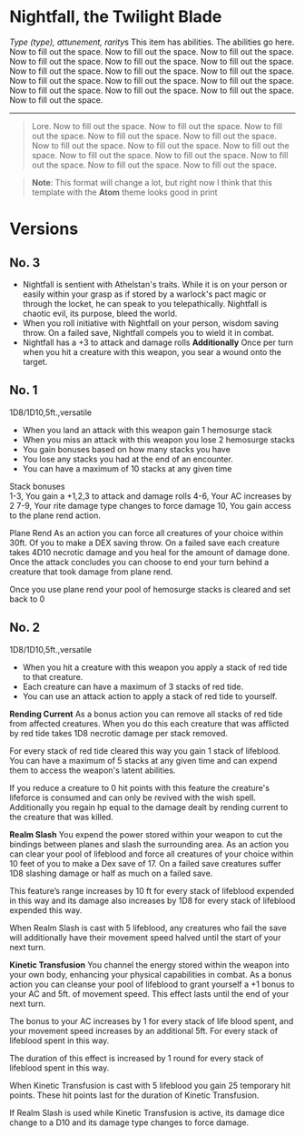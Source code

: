 # Nightfall, the Twilight Blade

*Type (type), attunement, rarity*s
This item has abilities. The abilities go here. Now to fill out the space. Now to fill out the space. Now to fill out the space. Now to fill out the space. Now to fill out the space. Now to fill out the space. Now to fill out the space. Now to fill out the space. Now to fill out the space. Now to fill out the space. Now to fill out the space. Now to fill out the space. Now to fill out the space. Now to fill out the space. Now to fill out the space. Now to fill out the space. 

---
> Lore. Now to fill out the space. Now to fill out the space. Now to fill out the space. Now to fill out the space. Now to fill out the space. Now to fill out the space. Now to fill out the space. Now to fill out the space. Now to fill out the space. Now to fill out the space. Now to fill out the space. Now to fill out the space. Now to fill out the space. 


> **Note**: This format will change a lot, but right now I think that this template with the **Atom** theme looks good in print


# Versions
## No. 3
- Nightfall is sentient with Athelstan's traits. While it is on your person or easily within your grasp as if stored by a warlock's pact magic or through the locket, he can speak to you telepathically. Nightfall is chaotic evil, its purpose, bleed the world.
- When you roll initiative with Nightfall on your person, wisdom saving throw. On a failed save, Nightfall compels you to wield it in combat.
- Nightfall has a +3 to attack and damage rolls
**Additionally**
Once per turn when you hit a creature with this weapon, you sear a wound onto the target.

## No. 1
1D8/1D10,5ft.,versatile
- When you land an attack with this weapon gain 1 hemosurge stack
- When you miss an attack with this weapon you lose 2 hemosurge stacks
- You gain bonuses based on how many stacks you have
- You lose any stacks you had at the end of an encounter.
- You can have a maximum of 10 stacks at any given time  
  
Stack bonuses  
1-3, You gain a +1,2,3 to attack and damage rolls
4-6, Your AC increases by 2
7-9, Your rite damage type changes to force damage
10, You gain access to the plane rend action.

Plane Rend
As an action you can force all creatures of your choice within 30ft. Of you to make a DEX saving throw. On a failed save each creature takes 4D10 necrotic damage and you heal for the amount of damage done. Once the attack concludes you can choose to end your turn behind a creature that took damage from plane rend.

Once you use plane rend your pool of hemosurge stacks is cleared and set back to 0
## No. 2

1D8/1D10,5ft.,versatile

- When you hit a creature with this weapon you apply a stack of red tide to that creature.
- Each creature can have a maximum of 3 stacks of red tide.
- You can use an attack action to apply a stack of red tide to yourself.

**Rending Current**
As a bonus action you can remove all stacks of red tide from affected creatures. When you do this each creature that was afflicted by red tide takes 1D8 necrotic damage per stack removed.

For every stack of red tide cleared this way you gain 1 stack of lifeblood. You can have a maximum of 5 stacks at any given time and can expend them to access the weapon's latent abilities.

If you reduce a creature to 0 hit points with this feature the creature's lifeforce is consumed and can only be revived with the wish spell. Additionally you regain hp equal to the damage dealt by rending current to the creature that was killed.

**Realm Slash**
You expend the power stored within your weapon to cut the bindings between planes and slash the surrounding area. As an action you can clear your pool of lifeblood and force all creatures of your choice within 10 feet of you to make a Dex save of 17. On a failed save creatures suffer 1D8 slashing damage or half as much on a failed save.

This feature’s range increases by 10 ft for every stack of lifeblood expended in this way and its damage also increases by 1D8 for every stack of lifeblood expended this way.

When Realm Slash is cast with 5 lifeblood, any creatures who fail the save will additionally have their movement speed halved until the start of your next turn.

**Kinetic Transfusion**
You channel the energy stored within the weapon into your own body, enhancing your physical capabilities in combat. As a bonus action you can cleanse your pool of lifeblood to grant yourself a +1 bonus to your AC and 5ft. of movement speed. This effect lasts until the end of your next turn.

The bonus to your AC increases by 1 for every stack of life blood spent, and your movement speed increases by an additional 5ft. For every stack of lifeblood spent in this way.

The duration of this effect is increased by 1 round for every stack of lifeblood spent in this way.

When Kinetic Transfusion is cast with 5 lifeblood you gain 25 temporary hit points. These hit points last for the duration of Kinetic Transfusion.

If Realm Slash is used while Kinetic Transfusion is active, its damage dice change to a D10 and its damage type changes to force damage.
